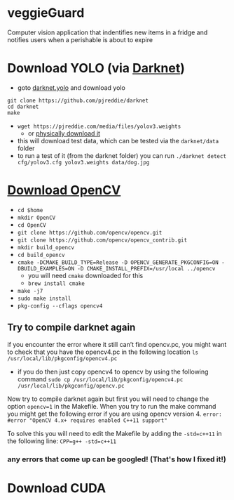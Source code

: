 # veggieGuard
Computer vision application that indentifies new items in a fridge and notifies users when a perishable is about to expire

# Download YOLO (via [Darknet](https://pjreddie.com/darknet/install/#cuda))
- goto [darknet.yolo](https://pjreddie.com/darknet/yolo/) and download yolo
```
git clone https://github.com/pjreddie/darknet
cd darknet
make
```
- `wget https://pjreddie.com/media/files/yolov3.weights` 
    - or [physically download it](https://pjreddie.com/media/files/yolov3.weights)
- this will download test data, which can be tested via the `darknet/data` folder
- to run a test of it (from the darknet folder) you can run `./darknet detect cfg/yolov3.cfg yolov3.weights data/dog.jpg`

# [Download OpenCV](https://efcomputer.net.au/blog/4-steps-to-install-darknet-with-cuda-and-opencv-for-realtime-object-detection/) 

- `cd $home`
- `mkdir OpenCV`
- `cd OpenCV`
- `git clone https://github.com/opencv/opencv.git`
- `git clone https://github.com/opencv/opencv_contrib.git`
- `mkdir build_opencv`
- `cd build_opencv`
- `cmake -DCMAKE_BUILD_TYPE=Release -D OPENCV_GENERATE_PKGCONFIG=ON -DBUILD_EXAMPLES=ON -D CMAKE_INSTALL_PREFIX=/usr/local ../opencv`
    - you will need `cmake` downloaded for this
    - `brew install cmake`
- `make -j7`
- `sudo make install`
- `pkg-config --cflags opencv4`

## Try to compile darknet again
if you encounter the error where it still can’t find opencv.pc, you might want to check that you have the opencv4.pc in the following location
`ls /usr/local/lib/pkgconfig/opencv4.pc`
- if you do then just copy opencv4 to opencv by using the following command
`sudo cp /usr/local/lib/pkgconfig/opencv4.pc /usr/local/lib/pkgconfig/opencv.pc`

Now try to compile darknet again but first you will need to change the option `opencv=1` in the Makefile. When you try to run the make command you might get the following error if you are using opencv version 4.
`error: #error "OpenCV 4.x+ requires enabled C++11 support"`

To solve this you will need to edit the Makefile by adding the `-std=c++11` in the following line:
`CPP=g++ -std=c++11`

### any errors that come up can be googled! (That's how I fixed it!)

# Download CUDA

